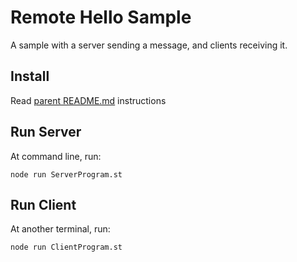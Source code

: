 # Remote Hello Sample

A sample with a server sending a message, and clients receiving it.

## Install

Read [parent README.md](../README.md) instructions

## Run Server

At command line, run:
```
node run ServerProgram.st
```

## Run Client

At another terminal, run:
```
node run ClientProgram.st
```
